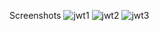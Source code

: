Screenshots
![jwt1](https://user-images.githubusercontent.com/82375582/114903226-3800da00-9e34-11eb-952a-e5ce395548c8.jpg)
![jwt2](https://user-images.githubusercontent.com/82375582/114903230-39ca9d80-9e34-11eb-8c2b-67004274205d.jpg)
![jwt3](https://user-images.githubusercontent.com/82375582/114903235-3b946100-9e34-11eb-945d-47bea30064cf.jpg)

